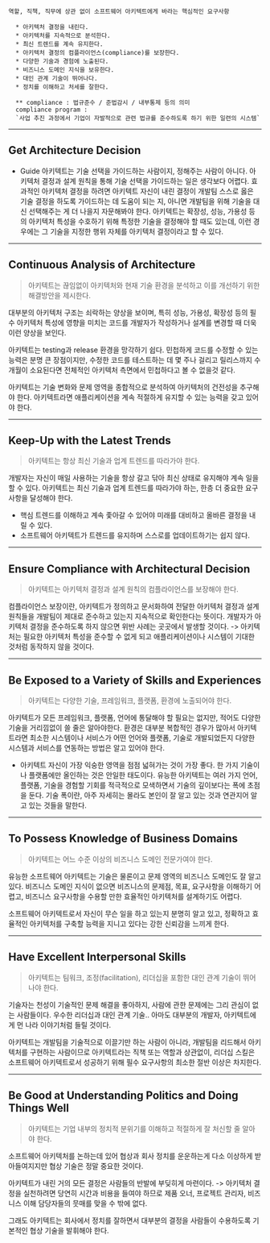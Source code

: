 ```
역할, 직책, 직무에 상관 없이 소프트웨어 아키텍트에게 바라는 핵심적인 요구사항

  * 아키텍처 결정을 내린다.
  * 아키텍처를 지속적으로 분석한다.
  * 최신 트렌드를 계속 유지한다.
  * 아키텍처 결정의 컴플라이언스(compliance)를 보장한다.
  * 다양한 기술과 경험에 노출된다.
  * 비즈니스 도메인 지식을 보유한다.
  * 대인 관계 기술이 뛰어나다.
  * 정치를 이해하고 처세를 잘한다.

  ** compliance : 법규준수 / 준법감시 / 내부통제 등의 의미
  compliance program : 
  `사업 추진 과정에서 기업이 자발적으로 관련 법규를 준수하도록 하기 위한 일련의 시스템`
```

---
## Get Architecture Decision

* Guide
	아키텍트는 기술 선택을 가이드하는 사람이지, 정해주는 사람이 아니다.
	아키텍처 결정과 설계 원칙을 통해 기술 선택을 가이드하는 일은 생각보다 어렵다.
	효과적인 아키텍처 결정을 하려면 아키텍트 자신이 내린 결정이 개발팀 스스로 옳은 기술 결정을 하도록 가이드하는 데 도움이 되는 지, 아니면 개발팀을 위해 기술을 대신 선택해주는 게 더 나을지 자문해봐야 한다.
	아키텍트는 확장성, 성능, 가용성 등의 아키텍처 특성을 수호하기 위해 특정한 기술을 결정해야 할 때도 있는데, 이런 경우에는 그 기술을 지정한 행위 자체를 아키텍처 결정이라고 할 수 있다.

---
## Continuous Analysis of Architecture

> 아키텍트는 끊임없이 아키텍처와 현재 기술 환경을 분석하고 이를 개선하기 위한 해결방안을 
제시한다.

대부분의 아키텍처 구조는 쇠락하는 양상을 보이며, 특히 성능, 가용성, 확장성 등의 필수 아키텍처 특성에 영향을 미치는 코드를 개발자가 작성하거나 설계를 변경할 때 더욱 이런 양상을 보인다.

아키텍트는 testing과 release 환경을 망각하기 쉽다. 민첩하게 코드를 수정할 수 있는 능력은 분명 큰 장점이지만, 수정한 코드를 테스트하는 데 몇 주나 걸리고 릴리스까지 수개월이 소요된다면 전체적인 아키텍처 측면에서 민첩하다고 볼 수 없을것 같다.

아키텍트는 기술 변화와 문제 영역을 종합적으로 분석하여 아키텍처의 건전성을 추구해야 한다. 
아키텍트라면 애플리케이션을 계속 적절하게 유지할 수 있는 능력을 갖고 있어야 한다.

---

## Keep-Up with the Latest Trends

>아키텍트는 항상 최신 기술과 업계 트렌드를 따라가야 한다.

개발자는 자신이 매일 사용하는 기술을 항상 갈고 닦아 최신 상태로 유지해야 계속 일을 할 수 있다. 아키텍트는 최신 기술과 업계 트렌드를 따라가야 하는, 한층 더 중요한 요구사항을 달성해야 한다.

* 핵심 트렌드를 이해하고 계속 좇아갈 수 있어야 미래를 대비하고 올바른 결정을 내릴 수 있다.
* 소프트웨어 아키텍트가 트렌드를 유지하며 스스로를 업데이트하기는 쉽지 않다.

---
## Ensure Compliance with Architectural Decision

> 아키텍트는 아키텍처 결정과 설계 원칙의 컴플라이언스를 보장해야 한다.

컴플라이언스 보장이란, 아키텍트가 정의하고 문서화하여 전달한 아키텍처 결정과 설계 원칙들을 개발팀이 제대로 준수하고 있는지 지속적으로 확인한다는 뜻이다.
개발자가 아키텍처 결정을 준수하도록 하지 않으면 위반 사례는 곳곳에서 발생할 것이다.
-> 아키텍처는 필요한 아키텍처 특성을 준수할 수 없게 되고 애플리케이션이나 시스템이 기대한 것처럼 동작하지 않을 것이다.

---
## Be Exposed to a Variety of Skills and Experiences 

> 아키텍트는 다양한 기술, 프레임워크, 플랫폼, 환경에 노출되어야 한다.

아키텍트가 모든 프레임워크, 플랫폼, 언어에 통달해야 할 필요는 없지만, 적어도 다양한 기술을 거리낌없이 쓸 줄은 알아야한다.
환경은 대부분 복합적인 경우가 많아서 아키텍트라면 최소한 시스템이나 서비스가 어떤 언어와 플랫폼, 기술로 개발되었든지 다양한 시스템과 서비스를 연동하는 방법은 알고 있어야 한다.

* 아키텍트 자신이 가장 익숭한 영역을 점점 넓혀가는 것이 가장 좋다.
  한 가지 기술이나 플랫폼에만 올인하는 것은 안일한 태도이다.
  유능한 아키텍트는 여러 가지 언어, 플랫폼, 기술을 경험할 기회를 적극적으로 모색하면서 기술의 깊이보다는 폭에 초점을 둔다.
  기술 폭이란, 아주 자세히는 몰라도 본인이 잘 알고 있는 것과 연관지어 알고 있는 것들을 말한다.

---
## To Possess Knowledge of Business Domains

> 아키텍트는 어느 수준 이상의 비즈니스 도메인 전문가여야 한다.

유능한 소프트웨어 아키텍트는 기술은 물론이고 문제 영역의 비즈니스 도메인도 잘 알고 있다. 
비즈니스 도메인 지식이 없으면 비즈니스의 문제점, 목표, 요구사항을 이해하기 어렵고, 비즈니스 요구사항을 수용할 만한 효율적인 아키텍처를 설계하기도 어렵다.

소프트웨어 아키텍트로서 자신이 무슨 일을 하고 있는지 분명히 알고 있고, 정확하고 효율적인 아키텍처를 구축할 능력을 지니고 있다는 강한 신뢰감을 느끼게 한다.

---
## Have Excellent Interpersonal Skills

> 아키텍트는 팀워크, 조정(facilitation), 리더십을 포함한 대인 관계 기술이 뛰어나야 한다.

기술자는 천성이 기술적인 문제 해결을 좋아하지, 사람에 관한 문제에는 그리 관심이 없는 사람들이다. 
우수한 리더십과 대인 관계 기술.. 아마도 대부분의 개발자, 아키텍트에게 먼 나라 이야기처럼 들릴 것이다.

아키텍트는 개발팀을 기술적으로 이끌기만 하는 사람이 아니라, 개발팀을 리드해서 아키텍처를 구현하는 사람이므로 아키텍트라는 직책 또는 역할과 상관없이, 리더십 스킬은 소프트웨어 아키텍트로서 성공하기 위해 필수 요구사항의 최소한 절반 이상은 차지한다.

---
## Be Good at Understanding Politics and Doing Things Well

> 아키텍트는 기업 내부의 정치적 분위기를 이해하고 적절하게 잘 처신할 줄 알아야 한다.

소프트웨어 아키텍처를 논하는데 있어 협상과 회사 정치를 운운하는게 다소 이상하게 받아들여지지만 협상 기술은 정말 중요한 것이다.

아키텍트가 내린 거의 모든 결정은 사람들의 반발에 부딪히게 마련이다.
-> 아키텍처 결정을 실천하려면 당연히 시간과 비용을 들여야 하므로 제품 오너, 프로젝트 관리자, 비즈니스 이해 담당자들의 뭇매를 맞을 수 밖에 없다.

그래도 아키텍트는 회사에서 정치를 잘하면서 대부분의 결정을 사람들이 수용하도록 기본적인 협상 기술을 발휘해야 한다.
